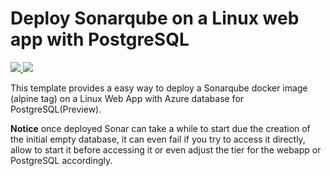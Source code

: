 # Deploy Sonarqube on a Linux web app with PostgreSQL

<a href="https://portal.azure.com/#create/Microsoft.Template/uri/https%3A%2F%2Fraw.githubusercontent.com%2FTVDKoni%2Fazure-quickstart-templates%2Fmaster%2F101-webapp-linux-sonarqube-postgresql%2Fazuredeploy.json" target="_blank">
  <img src="http://azuredeploy.net/deploybutton.png"/>
</a>
<a href="http://armviz.io/#/?load=https%3A%2F%2Fraw.githubusercontent.com%2FTVDKoni%2Fazure-quickstart-templates%2Fmaster%2F101-webapp-linux-sonarqube-postgresql%2Fazuredeploy.json" target="_blank">
  <img src="http://armviz.io/visualizebutton.png"/>
</a> 

This template provides a easy way to deploy a Sonarqube docker image (alpine tag) on a Linux Web App with Azure database for PostgreSQL(Preview).

**Notice** once deployed Sonar can take a while to start due the creation of the initial empty database, it can even fail if you try to access it directly, allow to start it before accessing it or even adjust the tier for the webapp or PostgreSQL accordingly.
